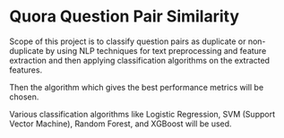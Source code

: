 # Quora Question Pair Similarity
Scope of this project is to classify question pairs as duplicate or non-duplicate by using NLP
techniques for text preprocessing and feature extraction and then applying classification algorithms on
the extracted features. 

Then the algorithm which gives the best performance metrics will be chosen.


Various classification algorithms like Logistic Regression, SVM (Support Vector Machine), Random
Forest, and XGBoost will be used.
